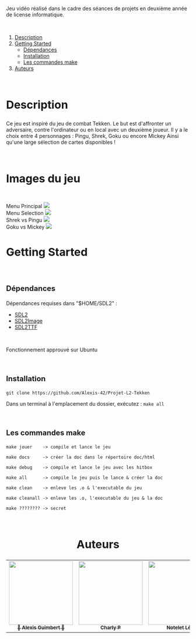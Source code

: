 Jeu vidéo réalisé dans le cadre des séances de projets en deuxième année de license informatique.

<br>
  <ol>
    <li><a href="#Description"> Description</a></li>
    <li>
      <a href="#Getting Started"> Getting Started</a>
      <ul>
        <li><a href="#Dépendances">Dépendances</a></li>
        <li><a href="#Installation">Installation</a></li>
        <li><a href="#Les commandes make">Les commandes make</a></li>
      </ul>    
    </li>
    <li><a href="#Auteurs"> Auteurs</a></li>
  </ol>
<br>

<h2 id="Description" style="font-size:30px;"> Description</h2>


Ce jeu est inspiré du jeu de combat Tekken. Le but est d'affronter un adversaire, contre l'ordinateur ou en local avec un deuxième joueur.
Il y a le choix entre 4 personnages : Pingu, Shrek, Goku ou encore Mickey
Ainsi qu'une large sélection de cartes disponibles !

<br>

  <h3 style="font-size:30px;">Images du jeu</h3>
  <br>
  Menu Principal
  <img src="https://i.imgur.com/qOcWqAP.png">
  <br>
  Menu Selection
  <img src="https://i.imgur.com/V0lWfN0.png">
  <br>
  Shrek vs Pingu
  <img src="https://i.imgur.com/wGNt3LI.png">
  <br>
  Goku vs Mickey
  <img src="https://i.imgur.com/TKdgWhJ.png">


<br>

<h2 id="Getting Started" style="font-size:30px;"> Getting Started</h2>


<br>

<h3 id="Dépendances" style="font-size:20px;">Dépendances</h3>

Dépendances requises dans "$HOME/SDL2" : 
  * <a href="https://www.libsdl.org/download-2.0.php">SDL2</a>
  * <a href="https://www.libsdl.org/projects/SDL_image/">SDL2Image</a>
  * <a href="https://github.com/libsdl-org/SDL_ttf">SDL2TTF</a>

<br>

Fonctionnement approuvé sur Ubuntu

<br>

<h3 id="Installation" style="font-size:20px;">Installation</h3>


```
git clone https://github.com/Alexis-42/Projet-L2-Tekken
```
Dans un terminal à l'emplacement du dossier, exécutez : ```make all```

<br>

<h3 id="Les commandes make" style="font-size:20px;">Les commandes make</h3>


```
make jouer    -> compile et lance le jeu

make docs     -> créer la doc dans le répertoire doc/html

make debug    -> compile et lance le jeu avec les hitbox

make all      -> compile le jeu puis le lance & créer la doc

make clean    -> enleve les .o & l'executable du jeu

make cleanall -> enleve les .o, l'executable du jeu & la doc

make ???????? -> secret
```

<br>

<h2 style="font-size:30px;" align = "center">Auteurs</h2>


<table align = "center">
  <tr align = "center">
    <td><a href="https://github.com/Alexis-42/Projet-L2-Tekken/commits?author=Alexis-42"><img src="https://avatars.githubusercontent.com/u/97942917?v=4" width="175px;" alt=""/><br /><sub><b>🧂 Alexis Guimbert 🧂</b></sub></a><br /></td>
    <td align="center"><a href="https://github.com/Alexis-42/Projet-L2-Tekken/commits?author=Jck0day"><img src="https://avatars.githubusercontent.com/u/77964646?v=4" width="175px;" alt=""/><br /><sub><b>Charly P</b></sub></a><br /></td>
    <td align="center"><a href="https://github.com/Alexis-42/Projet-L2-Tekken/commits?author=NoteletL"><img src="https://avatars.githubusercontent.com/u/97942901?v=4" width="175px;" alt=""/><br /><sub><b>Notelet Léo</b></sub></a><br /></td>
  </tr>
</table>
